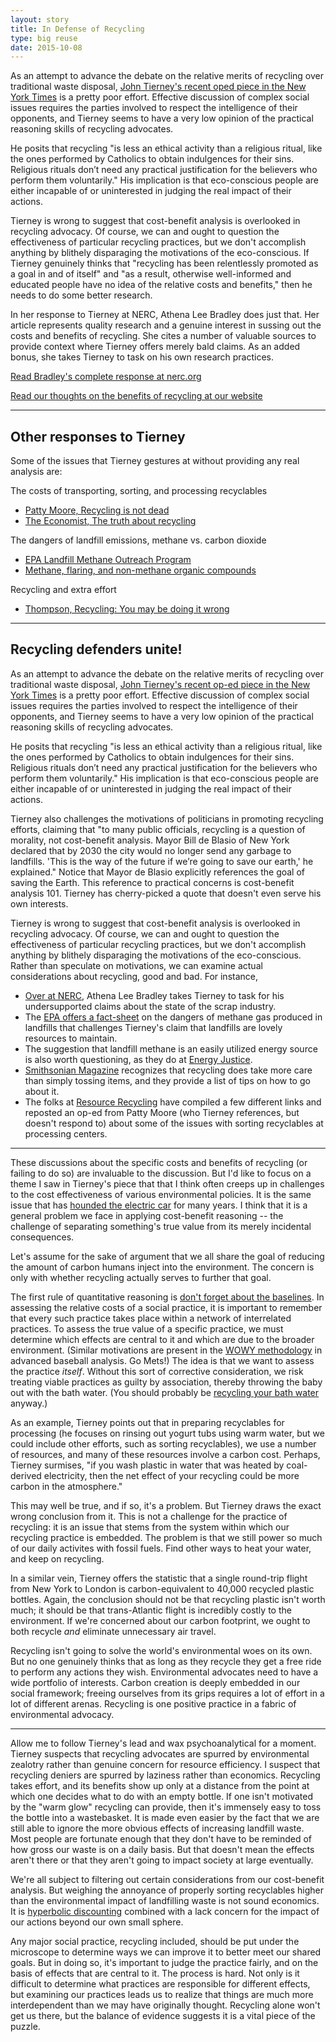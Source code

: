 ```yaml
---
layout: story
title: In Defense of Recycling
type: big reuse
date: 2015-10-08
---
```


As an attempt to advance the debate on the relative merits of recycling over traditional waste disposal, [John Tierney's recent oped piece in the New York Times](http://www.nytimes.com/2015/10/04/opinion/sunday/the-reign-of-recycling.html?_r=0) is a pretty poor effort. Effective discussion of complex social issues requires the parties involved to respect the intelligence of their opponents, and Tierney seems to have a very low opinion of the practical reasoning skills of recycling advocates. 

He posits that recycling "is less an ethical activity than a religious ritual, like the ones performed by Catholics to obtain indulgences for their sins. Religious rituals don’t need any practical justification for the believers who perform them voluntarily." His implication is that eco-conscious people are either incapable of or uninterested in judging the real impact of their actions.

Tierney is wrong to suggest that cost-benefit analysis is overlooked in recycling advocacy. Of course, we can and ought to question the effectiveness of particular recycling practices, but we don't accomplish anything by blithely disparaging the motivations of the eco-conscious. If Tierney genuinely thinks that "recycling has been relentlessly promoted as a goal in and of itself" and "as a result, otherwise well-informed and educated people have no idea of the relative costs and benefits," then he needs to do some better research.

In her response to Tierney at NERC, Athena Lee Bradley does just that. Her article represents quality research and a genuine interest in sussing out the costs and benefits of recycling. She cites a number of valuable sources to provide context where Tierney offers merely bald claims. As an added bonus, she takes Tierney to task on his own research practices.

[Read Bradley's complete response at nerc.org](https://nerc.org/news-and-updates/blog/nerc-blog/2015/10/06/hes-back)

[Read our thoughts on the benefits of recycling at our website](http://bigreuse.org/news/recycling-cost-benefit-analysis)

* * * * *

## Other responses to Tierney

Some of the issues that Tierney gestures at without providing any real analysis are:

The costs of transporting, sorting, and processing recyclables
+ [Patty Moore, Recycling is not dead](http://resource-recycling.com/node/6494)
+ [The Economist, The truth about recycling](http://www.economist.com/node/9249262)

The dangers of landfill emissions, methane vs. carbon dioxide
+ [EPA Landfill Methane Outreach Program](http://www3.epa.gov/lmop/basic-info/)
+ [Methane, flaring, and non-methane organic compounds](http://www.energyjustice.net/lfg)

Recycling and extra effort
+ [Thompson, Recycling: You may be doing it wrong](http://www.smithsonianmag.com/science-nature/recycling-you-may-be-doing-it-wrong-180951192/?no-ist)

* * * * *
 
## Recycling defenders unite!

As an attempt to advance the debate on the relative merits of recycling over traditional waste disposal, [John Tierney's recent op-ed piece in the New York Times](http://www.nytimes.com/2015/10/04/opinion/sunday/the-reign-of-recycling.html?_r=0) is a pretty poor effort. Effective discussion of complex social issues requires the parties involved to respect the intelligence of their opponents, and Tierney seems to have a very low opinion of the practical reasoning skills of recycling advocates. 

He posits that recycling "is less an ethical activity than a religious ritual, like the ones performed by Catholics to obtain indulgences for their sins. Religious rituals don’t need any practical justification for the believers who perform them voluntarily." His implication is that eco-conscious people are either incapable of or uninterested in judging the real impact of their actions.

Tierney also challenges the motivations of politicians in promoting recycling efforts, claiming that "to many public officials, recycling is a question of morality, not cost-benefit analysis. Mayor Bill de Blasio of New York declared that by 2030 the city would no longer send any garbage to landfills. 'This is the way of the future if we’re going to save our earth,' he explained." Notice that Mayor de Blasio explicitly references the goal of saving the Earth. This reference to practical concerns is cost-benefit analysis 101. Tierney has cherry-picked a quote that doesn't even serve his own interests.

Tierney is wrong to suggest that cost-benefit analysis is overlooked in recycling advocacy. Of course, we can and ought to question the effectiveness of particular recycling practices, but we don't accomplish anything by blithely disparaging the motivations of the eco-conscious. Rather than speculate on motivations, we can examine actual considerations about recycling, good and bad.  For instance,

+ [Over at NERC](https://nerc.org/news-and-updates/blog/nerc-blog/2015/10/06/hes-back), Athena Lee Bradley takes Tierney to task for his undersupported claims about the state of the scrap industry.
+ The [EPA offers a fact-sheet](http://www3.epa.gov/lmop/basic-info/) on the dangers of methane gas produced in landfills that challenges Tierney's claim that landfills are lovely resources to maintain.
+ The suggestion that landfill methane is an easily utilized energy source is also worth questioning, as they do at [Energy Justice](http://www.energyjustice.net/lfg).
+ [Smithsonian Magazine](http://www.smithsonianmag.com/science-nature/recycling-you-may-be-doing-it-wrong-180951192/?no-ist) recognizes that recycling does take more care than simply tossing items, and they provide a list of tips on how to go about it.
+ The folks at [Resource Recycling](http://resource-recycling.com/node/6494) have compiled a few different links and reposted an op-ed from Patty Moore (who Tierney references, but doesn't respond to) about some of the issues with sorting recyclables at processing centers.

* * * * *

These discussions about the specific costs and benefits of recycling (or failing to do so) are invaluable to the discussion. But I'd like to focus on a theme I saw in Tierney's piece that that I think often creeps up in challenges to the cost effectiveness of various environmental policies. It is the same issue that has [hounded the electric car](http://shrinkthatfootprint.com/electric-cars-green) for many years. I think that it is a general problem we face in applying cost-benefit reasoning -- the challenge of separating something's true value from its merely incidental consequences.

Let's assume for the sake of argument that we all share the goal of reducing the amount of carbon humans inject into the environment. The concern is only with whether recycling actually serves to further that goal.

The first rule of quantitative reasoning is [don't forget about the baselines](https://en.wikipedia.org/wiki/Base_rate_fallacy). In assessing the relative costs of a social practice, it is important to remember that every such practice takes place within a network of interrelated practices. To assess the true value of a specific practice, we must determine which effects are central to it and which are due to the broader environment. (Similar motivations are present in the [WOWY methodology](http://www.hardballtimes.com/two-dimensions-of-catching/) in advanced baseball analysis. Go Mets!) The idea is that we want to assess the practice *itself*. Without this sort of corrective consideration, we risk treating viable practices as guilty by association,  thereby throwing the baby out with the bath water. (You should probably be [recycling your bath water](http://greywateraction.org/contentabout-greywater-reuse/) anyway.)

As an example, Tierney points out that in preparing recyclables for processing (he focuses on rinsing out yogurt tubs using warm water, but we could include other efforts, such as sorting recyclables), we use a number of resources, and many of these resources involve a carbon cost. Perhaps, Tierney surmises, "if you wash plastic in water that was heated by coal-derived electricity, then the net effect of your recycling could be more carbon in the atmosphere."

This may well be true, and if so, it's a problem. But Tierney draws the exact wrong conclusion from it. This is not a challenge for the practice of recycling: it is an issue that stems from the system within which our recycling practice is embedded. The problem is that we still power so much of our daily activites with fossil fuels. Find other ways to heat your water, and keep on recycling.

In a similar vein, Tierney offers the statistic that a single round-trip flight from New York to London is carbon-equivalent to 40,000 recycled plastic bottles. Again, the conclusion should not be that recycling plastic isn't worth much; it should be that trans-Atlantic flight is incredibly costly to the environment. If we're concerned about our carbon footprint, we ought to both recycle *and* eliminate unnecessary air travel.

Recycling isn't going to solve the world's environmental woes on its own. But no one genuinely thinks that as long as they recycle they get a free ride to perform any actions they wish. Environmental advocates need to have a wide portfolio of interests. Carbon creation is deeply embedded in our social framework; freeing ourselves from its grips requires a lot of effort in a lot of different arenas. Recycling is one positive practice in a fabric of environmental advocacy.

* * * * *

Allow me to follow Tierney's lead and wax psychoanalytical for a moment. Tierney suspects that recycling advocates are spurred by environmental zealotry rather than genuine concern for resource efficiency. I suspect that recycling deniers are spurred by laziness rather than economics. Recycling takes effort, and its benefits show up only at a distance from the point at which one decides what to do with an empty bottle. If one isn't motivated by the "warm glow" recycling can provide, then it's immensely easy to toss the bottle into a wastebasket. It is made even easier by the fact that we are still able to ignore the more obvious effects of increasing landfill waste. Most people are fortunate enough that they don't have to be reminded of how gross our waste is on a daily basis. But that doesn't mean the effects aren't there or that they aren't going to impact society at large eventually. 

We're all subject to filtering out certain considerations from our cost-benefit analysis. But weighing the annoyance of properly sorting recyclables higher than the environmental impact of landfilling waste is not sound economics. It is [hyperbolic discounting](https://en.wikipedia.org/wiki/Hyperbolic_discounting) combined with a lack concern for the impact of our actions beyond our own small sphere.

Any major social practice, recycling included, should be put under the microscope to determine ways we can improve it to better meet our shared goals. But in doing so, it's important to judge the practice fairly, and on the basis of effects that are central to it. The process is hard. Not only is it difficult to determine what practices are responsible for different effects, but examining our practices leads us to realize that things are much more interdependent than we may have originally thought. Recycling alone won't get us there, but the balance of evidence suggests it is a vital piece of the puzzle.
